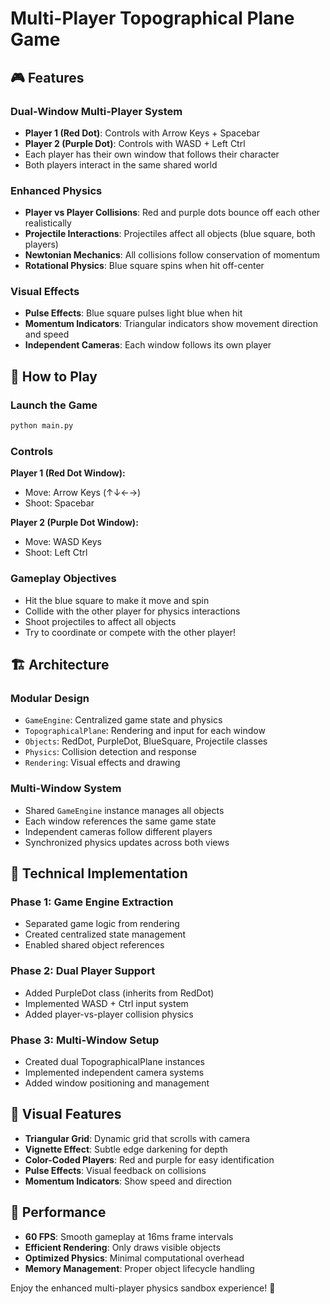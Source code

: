 # Multi-Player Topographical Plane Game

## 🎮 Features

### **Dual-Window Multi-Player System**
- **Player 1 (Red Dot)**: Controls with Arrow Keys + Spacebar
- **Player 2 (Purple Dot)**: Controls with WASD + Left Ctrl
- Each player has their own window that follows their character
- Both players interact in the same shared world

### **Enhanced Physics**
- **Player vs Player Collisions**: Red and purple dots bounce off each other realistically
- **Projectile Interactions**: Projectiles affect all objects (blue square, both players)
- **Newtonian Mechanics**: All collisions follow conservation of momentum
- **Rotational Physics**: Blue square spins when hit off-center

### **Visual Effects**
- **Pulse Effects**: Blue square pulses light blue when hit
- **Momentum Indicators**: Triangular indicators show movement direction and speed
- **Independent Cameras**: Each window follows its own player

## 🎯 How to Play

### **Launch the Game**
```bash
python main.py
```

### **Controls**
**Player 1 (Red Dot Window):**
- Move: Arrow Keys (↑↓←→)
- Shoot: Spacebar

**Player 2 (Purple Dot Window):**
- Move: WASD Keys
- Shoot: Left Ctrl

### **Gameplay Objectives**
- Hit the blue square to make it move and spin
- Collide with the other player for physics interactions
- Shoot projectiles to affect all objects
- Try to coordinate or compete with the other player!

## 🏗️ Architecture

### **Modular Design**
- `GameEngine`: Centralized game state and physics
- `TopographicalPlane`: Rendering and input for each window
- `Objects`: RedDot, PurpleDot, BlueSquare, Projectile classes
- `Physics`: Collision detection and response
- `Rendering`: Visual effects and drawing

### **Multi-Window System**
- Shared `GameEngine` instance manages all objects
- Each window references the same game state
- Independent cameras follow different players
- Synchronized physics updates across both views

## 🔧 Technical Implementation

### **Phase 1: Game Engine Extraction**
- Separated game logic from rendering
- Created centralized state management
- Enabled shared object references

### **Phase 2: Dual Player Support**
- Added PurpleDot class (inherits from RedDot)
- Implemented WASD + Ctrl input system
- Added player-vs-player collision physics

### **Phase 3: Multi-Window Setup**
- Created dual TopographicalPlane instances
- Implemented independent camera systems
- Added window positioning and management

## 🎨 Visual Features

- **Triangular Grid**: Dynamic grid that scrolls with camera
- **Vignette Effect**: Subtle edge darkening for depth
- **Color-Coded Players**: Red and purple for easy identification
- **Pulse Effects**: Visual feedback on collisions
- **Momentum Indicators**: Show speed and direction

## 🚀 Performance

- **60 FPS**: Smooth gameplay at 16ms frame intervals
- **Efficient Rendering**: Only draws visible objects
- **Optimized Physics**: Minimal computational overhead
- **Memory Management**: Proper object lifecycle handling

Enjoy the enhanced multi-player physics sandbox experience! 🎉
